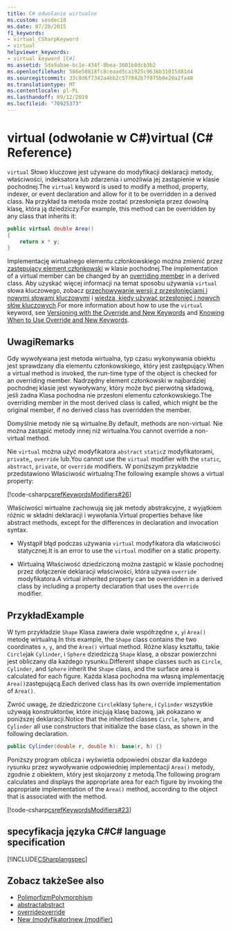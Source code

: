 ```yaml
---
title: C# odwołanie wirtualne
ms.custom: seodec18
ms.date: 07/20/2015
f1_keywords:
- virtual_CSharpKeyword
- virtual
helpviewer_keywords:
- virtual keyword [C#]
ms.assetid: 5da9abae-bc1e-434f-8bea-3601b8dcb3b2
ms.openlocfilehash: 586e50818fc8ceaad5ca1925c0636b31015d81d4
ms.sourcegitcommit: 33c8d6f7342a4bb2c577842b7f075b0e20a2fa40
ms.translationtype: MT
ms.contentlocale: pl-PL
ms.lasthandoff: 09/12/2019
ms.locfileid: "70925373"
---
```

# <a name="virtual-c-reference"></a><span data-ttu-id="71d4c-102">virtual (odwołanie w C#)</span><span class="sxs-lookup"><span data-stu-id="71d4c-102">virtual (C# Reference)</span></span>

<span data-ttu-id="71d4c-103">`virtual` Słowo kluczowe jest używane do modyfikacji deklaracji metody, właściwości, indeksatora lub zdarzenia i umożliwia jej zastąpienie w klasie pochodnej.</span><span class="sxs-lookup"><span data-stu-id="71d4c-103">The `virtual` keyword is used to modify a method, property, indexer, or event declaration and allow for it to be overridden in a derived class.</span></span> <span data-ttu-id="71d4c-104">Na przykład ta metoda może zostać przesłonięta przez dowolną klasę, która ją dziedziczy:</span><span class="sxs-lookup"><span data-stu-id="71d4c-104">For example, this method can be overridden by any class that inherits it:</span></span>

```csharp
public virtual double Area() 
{
    return x * y;
}
```

<span data-ttu-id="71d4c-105">Implementację wirtualnego elementu członkowskiego można zmienić przez [zastępujący element członkowski](override.md) w klasie pochodnej.</span><span class="sxs-lookup"><span data-stu-id="71d4c-105">The implementation of a virtual member can be changed by an [overriding member](override.md) in a derived class.</span></span> <span data-ttu-id="71d4c-106">Aby uzyskać więcej informacji na temat sposobu używania `virtual` słowa kluczowego, zobacz [przechowywanie wersji z przesłonięciami i nowymi słowami kluczowymi](../../programming-guide/classes-and-structs/versioning-with-the-override-and-new-keywords.md) i [wiedzą, kiedy używać przesłonięć i nowych słów kluczowych](../../programming-guide/classes-and-structs/knowing-when-to-use-override-and-new-keywords.md).</span><span class="sxs-lookup"><span data-stu-id="71d4c-106">For more information about how to use the `virtual` keyword, see [Versioning with the Override and New Keywords](../../programming-guide/classes-and-structs/versioning-with-the-override-and-new-keywords.md) and [Knowing When to Use Override and New Keywords](../../programming-guide/classes-and-structs/knowing-when-to-use-override-and-new-keywords.md).</span></span>

## <a name="remarks"></a><span data-ttu-id="71d4c-107">Uwagi</span><span class="sxs-lookup"><span data-stu-id="71d4c-107">Remarks</span></span>

<span data-ttu-id="71d4c-108">Gdy wywoływana jest metoda wirtualna, typ czasu wykonywania obiektu jest sprawdzany dla elementu członkowskiego, który jest zastępujący.</span><span class="sxs-lookup"><span data-stu-id="71d4c-108">When a virtual method is invoked, the run-time type of the object is checked for an overriding member.</span></span> <span data-ttu-id="71d4c-109">Nadrzędny element członkowski w najbardziej pochodnej klasie jest wywoływany, który może być pierwotną składową, jeśli żadna Klasa pochodna nie przesłoni elementu członkowskiego.</span><span class="sxs-lookup"><span data-stu-id="71d4c-109">The overriding member in the most derived class is called, which might be the original member, if no derived class has overridden the member.</span></span>

<span data-ttu-id="71d4c-110">Domyślnie metody nie są wirtualne.</span><span class="sxs-lookup"><span data-stu-id="71d4c-110">By default, methods are non-virtual.</span></span> <span data-ttu-id="71d4c-111">Nie można zastąpić metody innej niż wirtualna.</span><span class="sxs-lookup"><span data-stu-id="71d4c-111">You cannot override a non-virtual method.</span></span>

<span data-ttu-id="71d4c-112">Nie `virtual` można użyć modyfikatora `abstract` `static`z modyfikatorami, `private`,, `override` lub.</span><span class="sxs-lookup"><span data-stu-id="71d4c-112">You cannot use the `virtual` modifier with the `static`, `abstract`, `private`, or `override` modifiers.</span></span> <span data-ttu-id="71d4c-113">W poniższym przykładzie przedstawiono Właściwość wirtualną:</span><span class="sxs-lookup"><span data-stu-id="71d4c-113">The following example shows a virtual property:</span></span>

[!code-csharp[csrefKeywordsModifiers#26](~/samples/snippets/csharp/VS_Snippets_VBCSharp/csrefKeywordsModifiers/CS/csrefKeywordsModifiers.cs#26)]

<span data-ttu-id="71d4c-114">Właściwości wirtualne zachowują się jak metody abstrakcyjne, z wyjątkiem różnic w składni deklaracji i wywołania.</span><span class="sxs-lookup"><span data-stu-id="71d4c-114">Virtual properties behave like abstract methods, except for the differences in declaration and invocation syntax.</span></span>

- <span data-ttu-id="71d4c-115">Wystąpił błąd podczas używania `virtual` modyfikatora dla właściwości statycznej.</span><span class="sxs-lookup"><span data-stu-id="71d4c-115">It is an error to use the `virtual` modifier on a static property.</span></span>

- <span data-ttu-id="71d4c-116">Wirtualną Właściwość dziedziczoną można zastąpić w klasie pochodnej przez dołączenie deklaracji właściwości, która używa `override` modyfikatora.</span><span class="sxs-lookup"><span data-stu-id="71d4c-116">A virtual inherited property can be overridden in a derived class by including a property declaration that uses the `override` modifier.</span></span>

## <a name="example"></a><span data-ttu-id="71d4c-117">Przykład</span><span class="sxs-lookup"><span data-stu-id="71d4c-117">Example</span></span>

<span data-ttu-id="71d4c-118">W tym przykładzie `Shape` Klasa zawiera dwie współrzędne `x`, `y`i `Area()` metodę wirtualną.</span><span class="sxs-lookup"><span data-stu-id="71d4c-118">In this example, the `Shape` class contains the two coordinates `x`, `y`, and the `Area()` virtual method.</span></span> <span data-ttu-id="71d4c-119">Różne klasy kształtu, takie `Circle`jak `Cylinder`, i `Sphere` dziedziczą `Shape` klasę, a obszar powierzchni jest obliczany dla każdego rysunku.</span><span class="sxs-lookup"><span data-stu-id="71d4c-119">Different shape classes such as `Circle`, `Cylinder`, and `Sphere` inherit the `Shape` class, and the surface area is calculated for each figure.</span></span> <span data-ttu-id="71d4c-120">Każda klasa pochodna ma własną implementację `Area()`zastępującą.</span><span class="sxs-lookup"><span data-stu-id="71d4c-120">Each derived class has its own override implementation of `Area()`.</span></span>

<span data-ttu-id="71d4c-121">Zwróć uwagę, że dziedziczone `Circle`klasy `Sphere`, i `Cylinder` wszystkie używają konstruktorów, które inicjują klasę bazową, jak pokazano w poniższej deklaracji.</span><span class="sxs-lookup"><span data-stu-id="71d4c-121">Notice that the inherited classes `Circle`, `Sphere`, and `Cylinder` all use constructors that initialize the base class, as shown in the following declaration.</span></span>

```csharp
public Cylinder(double r, double h): base(r, h) {}
```

<span data-ttu-id="71d4c-122">Poniższy program oblicza i wyświetla odpowiedni obszar dla każdego rysunku przez wywoływanie odpowiedniej implementacji `Area()` metody, zgodnie z obiektem, który jest skojarzony z metodą.</span><span class="sxs-lookup"><span data-stu-id="71d4c-122">The following program calculates and displays the appropriate area for each figure by invoking the appropriate implementation of the `Area()` method, according to the object that is associated with the method.</span></span>

[!code-csharp[csrefKeywordsModifiers#23](~/samples/snippets/csharp/VS_Snippets_VBCSharp/csrefKeywordsModifiers/CS/csrefKeywordsModifiers.cs#23)]

## <a name="c-language-specification"></a><span data-ttu-id="71d4c-123">specyfikacja języka C#</span><span class="sxs-lookup"><span data-stu-id="71d4c-123">C# language specification</span></span>

[!INCLUDE[CSharplangspec](~/includes/csharplangspec-md.md)]

## <a name="see-also"></a><span data-ttu-id="71d4c-124">Zobacz także</span><span class="sxs-lookup"><span data-stu-id="71d4c-124">See also</span></span>

- [<span data-ttu-id="71d4c-125">Polimorfizm</span><span class="sxs-lookup"><span data-stu-id="71d4c-125">Polymorphism</span></span>](../../programming-guide/classes-and-structs/polymorphism.md)
- [<span data-ttu-id="71d4c-126">abstract</span><span class="sxs-lookup"><span data-stu-id="71d4c-126">abstract</span></span>](abstract.md)
- [<span data-ttu-id="71d4c-127">override</span><span class="sxs-lookup"><span data-stu-id="71d4c-127">override</span></span>](override.md)
- [<span data-ttu-id="71d4c-128">New (modyfikator)</span><span class="sxs-lookup"><span data-stu-id="71d4c-128">new (modifier)</span></span>](new-modifier.md)
